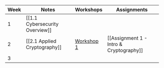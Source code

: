 
| Week | Notes                          | Workshops                                                                  | Assignments                             |
| ---- | ------------------------------ | -------------------------------------------------------------------------- | --------------------------------------- |
| 1    | [[1.1 Cybersecurity Overview]] |                                                                            |                                         |
| 2    | [[2.1 Applied Cryptography]]   | [Workshop 1](https://github.com/santiagosayshey/CF-S2-2024/tree/workshop1) | [[Assignment 1 - Intro & Cryptography]] |
| 3    |                                |                                                                            |                                         |
